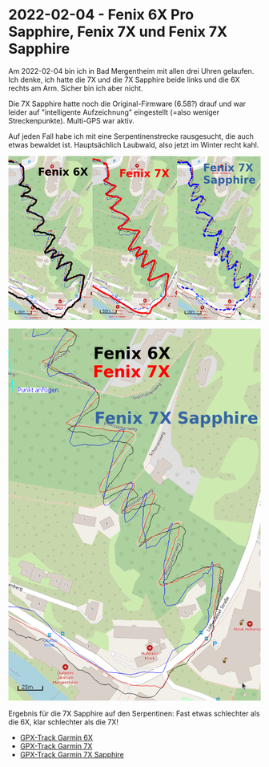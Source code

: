 2022-02-04 - Fenix 6X Pro Sapphire, Fenix 7X und Fenix 7X Sapphire
==================================================================

Am 2022-02-04 bin ich in Bad Mergentheim mit allen drei Uhren gelaufen.
Ich denke, ich hatte die 7X und die 7X Sapphire beide links
und die 6X rechts am Arm. Sicher bin ich aber nicht.

Die 7X Sapphire hatte noch die Original-Firmware (6.58?) drauf
und war leider auf "intelligente Aufzeichnung" eingestellt (=also
weniger Streckenpunkte). Multi-GPS war aktiv.

Auf jeden Fall habe ich mit eine Serpentinenstrecke rausgesucht, die
auch etwas bewaldet ist. Hauptsächlich Laubwald, also jetzt im Winter
recht kahl.

![Vergleich 6X-7X-7XSapphire](images/2022-02-04_vergleich-bad-mergentheim.png)

![Vergleich 6X-7X-7XSapphire](images/2022-02-04_vergleich-bad-mergentheim2.png)

Ergebnis für die 7X Sapphire
auf den Serpentinen: Fast etwas schlechter als die 6X, klar schlechter als die 7X!

- [GPX-Track Garmin 6X](data/2022-02-04_2_6x.gpx.xz)
- [GPX-Track Garmin 7X](data/2022-02-04_2_7x.gpx.xz)
- [GPX-Track Garmin 7X Sapphire](data/2022-02-04_2_7x-sapphire.gpx.xz)
